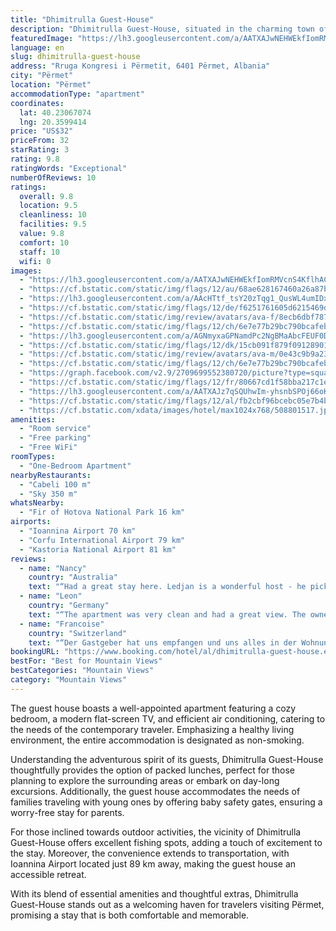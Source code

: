 ```yaml
---
title: "Dhimitrulla Guest-House"
description: "Dhimitrulla Guest-House, situated in the charming town of Përmet, emerges as a prime choice for travelers seeking both comfort and convenience."
featuredImage: "https://lh3.googleusercontent.com/a/AATXAJwNEHWEkfIomRMVcnS4KflhACfM1T0gmPCmkGwSn0I=s96-c64"
language: en
slug: dhimitrulla-guest-house
address: "Rruga Kongresi i Përmetit, 6401 Përmet, Albania"
city: "Përmet"
location: "Përmet"
accommodationType: "apartment"
coordinates:
  lat: 40.23067074
  lng: 20.3599414
price: "US$32"
priceFrom: 32
starRating: 3
rating: 9.8
ratingWords: "Exceptional"
numberOfReviews: 10
ratings:
  overall: 9.8
  location: 9.5
  cleanliness: 10
  facilities: 9.5
  value: 9.8
  comfort: 10
  staff: 10
  wifi: 0
images:
  - "https://lh3.googleusercontent.com/a/AATXAJwNEHWEkfIomRMVcnS4KflhACfM1T0gmPCmkGwSn0I=s96-c64"
  - "https://cf.bstatic.com/static/img/flags/12/au/68ae628167460a26a87b4968d1a966c00da56c12.png"
  - "https://lh3.googleusercontent.com/a/AAcHTtf_tsY20zTqg1_QusWL4umIDxe0royPRSzlmgTX30qY=s96-c64"
  - "https://cf.bstatic.com/static/img/flags/12/de/f6251761605d6215469da2bf2c1816db2a128ed2.png"
  - "https://cf.bstatic.com/static/img/review/avatars/ava-f/8ecb6dbf787bac20deb3945d9c8a8b1c94cc5e64.png"
  - "https://cf.bstatic.com/static/img/flags/12/ch/6e7e77b29bc790bcafeb8c73cb3e002cbee41c2a.png"
  - "https://lh3.googleusercontent.com/a/AGNmyxaGPNamdPc2NgBMaAbcFEUF0DfNqFUjQqqU5E_3=s96-c64"
  - "https://cf.bstatic.com/static/img/flags/12/dk/15cb091f879f09128901f70716dddcfc465eff2a.png"
  - "https://cf.bstatic.com/static/img/review/avatars/ava-m/0e43c9b9a23d334b52510a328641c048847226bc.png"
  - "https://cf.bstatic.com/static/img/flags/12/ch/6e7e77b29bc790bcafeb8c73cb3e002cbee41c2a.png"
  - "https://graph.facebook.com/v2.9/2709699552380720/picture?type=square&height=64&width=64"
  - "https://cf.bstatic.com/static/img/flags/12/fr/80667cd1f58bba217c1ec87dea9ccd1335ed8dba.png"
  - "https://lh3.googleusercontent.com/a/AATXAJz7qSQUhwIm-yhsnbSPOj66oKZqLMBUM0tnVx45=s96-c64"
  - "https://cf.bstatic.com/static/img/flags/12/al/fb2cbf96bcebc05e7b4b8c533c756c27197c23dd.png"
  - "https://cf.bstatic.com/xdata/images/hotel/max1024x768/508801517.jpg?k=614575d7c06361a05a930197394326f55aa6e8f3c17d5508cd55d5c9a65904e4&o=&hp=1"
amenities:
  - "Room service"
  - "Free parking"
  - "Free WiFi"
roomTypes:
  - "One-Bedroom Apartment"
nearbyRestaurants:
  - "Cabeli 100 m"
  - "Sky 350 m"
whatsNearby:
  - "Fir of Hotova National Park 16 km"
airports:
  - "Ioannina Airport 70 km"
  - "Corfu International Airport 79 km"
  - "Kastoria National Airport 81 km"
reviews:
  - name: "Nancy"
    country: "Australia"
    text: "“Had a great stay here. Ledjan is a wonderful host - he picked me up from the bus stop and dropped me off to the bus stop too, he was very responsive and gave some great food/activity recommendations”"
  - name: "Leon"
    country: "Germany"
    text: "“The apartment was very clean and had a great view. The owners were very kind and helpful. Mr. Ledjan helped me with finding activities to do in the city(rafting etc). They also left me some free snacks and water on the provided fridge. I recommend...”"
  - name: "Francoise"
    country: "Switzerland"
    text: "“Der Gastgeber hat uns empfangen und uns alles in der Wohnung gezeigt und erklärt. Er hat uns Restaurants und Sehenswürdigkeiten empfohlen. Wir haben uns ausserordentlich wohl gefühlt. Wir haben am nächsten Morgen sogar eine Privatführung durch das...”"
bookingURL: "https://www.booking.com/hotel/al/dhimitrulla-guest-house.en-gb.html?aid=8035640"
bestFor: "Best for Mountain Views"
bestCategories: "Mountain Views"
category: "Mountain Views"
---
```


The guest house boasts a well-appointed apartment featuring a cozy bedroom, a modern flat-screen TV, and efficient air conditioning, catering to the needs of the contemporary traveler. Emphasizing a healthy living environment, the entire accommodation is designated as non-smoking.

Understanding the adventurous spirit of its guests, Dhimitrulla Guest-House thoughtfully provides the option of packed lunches, perfect for those planning to explore the surrounding areas or embark on day-long excursions. Additionally, the guest house accommodates the needs of families traveling with young ones by offering baby safety gates, ensuring a worry-free stay for parents.

For those inclined towards outdoor activities, the vicinity of Dhimitrulla Guest-House offers excellent fishing spots, adding a touch of excitement to the stay. Moreover, the convenience extends to transportation, with Ioannina Airport located just 89 km away, making the guest house an accessible retreat.

With its blend of essential amenities and thoughtful extras, Dhimitrulla Guest-House stands out as a welcoming haven for travelers visiting Përmet, promising a stay that is both comfortable and memorable.